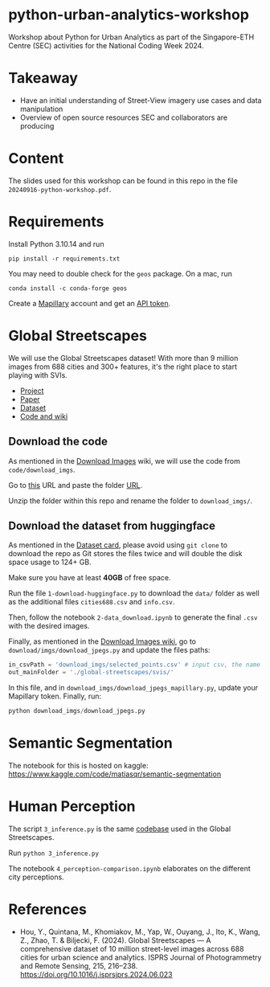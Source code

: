 # python-urban-analytics-workshop

Workshop about Python for Urban Analytics as part of the Singapore-ETH Centre (SEC) activities for the National Coding Week 2024.

# Takeaway
- Have an initial understanding of Street-View imagery use cases and data manipulation
- Overview of open source resources SEC and collaborators are producing

# Content

The slides used for this workshop can be found in this repo in the file `20240916-python-workshop.pdf`.

# Requirements

Install Python 3.10.14 and run

```
pip install -r requirements.txt
```

You may need to double check for the `geos` package.
On a mac, run

```
conda install -c conda-forge geos
```

Create a [Mapillary](https://www.mapillary.com/) account and get an [API token](https://www.mapillary.com/dashboard/developers).

# Global Streetscapes

We will use the Global Streetscapes dataset! With more than 9 million images from 688 cities and 300+ features, it's the right place to start playing with SVIs.

- [Project](https://ual.sg/project/global-streetscapes/)
- [Paper](https://www.sciencedirect.com/science/article/pii/S0924271624002612)
- [Dataset](https://huggingface.co/datasets/NUS-UAL/global-streetscapes)
- [Code and wiki](https://github.com/ualsg/global-streetscapes)

## Download the code

As mentioned in the [Download Images](https://github.com/ualsg/global-streetscapes/wiki/2-Download-images) wiki, we will use the code from `code/download_imgs`.

Go to [this](https://download-directory.github.io/) URL and paste the folder [URL](https://github.com/ualsg/global-streetscapes/tree/main/code/download_imgs).

Unzip the folder within this repo and rename the folder to `download_imgs/`.

## Download the dataset from huggingface
As mentioned in the [Dataset card](https://huggingface.co/datasets/NUS-UAL/global-streetscapes), please avoid using `git clone` to download the repo as Git stores the files twice and will double the disk space usage to 124+ GB.

Make sure you have at least **40GB** of free space.

Run the file `1-download-huggingface.py` to download the `data/` folder as well as the additional files `cities688.csv` and `info.csv`.

Then, follow the notebook `2-data_download.ipynb` to generate the final `.csv` with the desired images.

Finally, as mentioned in the [Download Images wiki](https://github.com/ualsg/global-streetscapes/wiki/2-Download-images), go to `download/imgs/download_jpegs.py` and update the files paths:
```python
in_csvPath = 'download_imgs/selected_points.csv' # input csv, the name of the saved file in 2-data_download.ipynb
out_mainFolder = './global-streetscapes/svis/'
```

In this file, and in `download_imgs/download_jpegs_mapillary.py`, update your Mapillary token.
Finally, run:

```python
python download_imgs/download_jpegs.py
```

# Semantic Segmentation
The notebook for this is hosted on kaggle:
https://www.kaggle.com/code/matiasqr/semantic-segmentation

# Human Perception
The script `3_inference.py` is the same [codebase](https://github.com/ualsg/global-streetscapes/tree/main/code/model_training/perception) used in the Global Streetscapes.

Run `python 3_inference.py`

The notebook `4_perception-comparison.ipynb` elaborates on the different city perceptions.

# References

- Hou, Y., Quintana, M., Khomiakov, M., Yap, W., Ouyang, J., Ito, K., Wang, Z., Zhao, T. & Biljecki, F. (2024). Global Streetscapes — A comprehensive dataset of 10 million street-level images across 688 cities for urban science and analytics. ISPRS Journal of Photogrammetry and Remote Sensing, 215, 216–238. https://doi.org/10.1016/j.isprsjprs.2024.06.023
